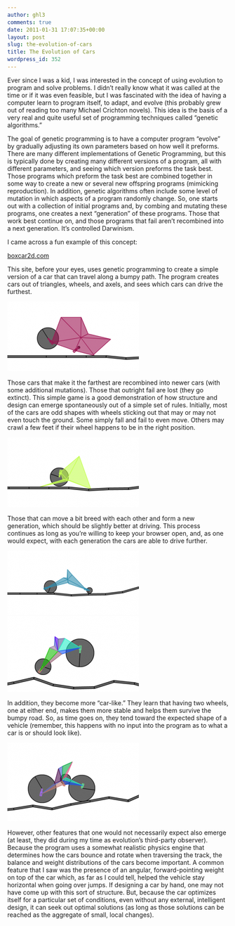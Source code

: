 ```yaml
---
author: ghl3
comments: true
date: 2011-01-31 17:07:35+00:00
layout: post
slug: the-evolution-of-cars
title: The Evolution of Cars
wordpress_id: 352
---
```


Ever since I was a kid, I was interested in the concept of using evolution to program and solve problems.  I didn’t really know what it was called at the time or if it was even feasible, but I was fascinated with the idea of having a computer learn to program itself, to adapt, and evolve (this probably grew out of reading too many Michael Crichton novels).  This idea is the basis of a very real and quite useful set of programming techniques called “genetic algorithms.”

The goal of genetic programming is to have a computer program “evolve” by gradually adjusting its own parameters based on how well it preforms.  There are many different implementations of Genetic Programming, but this is typically done by creating many different versions of a program, all with different parameters, and seeing which version preforms the task best.  Those programs which preform the task best are combined together in some way to create a new or several new offspring programs (mimicking reproduction).  In addition, genetic algorithms often include some level of mutation in which aspects of a program randomly change. So, one starts out with a collection of initial programs and, by combing and mutating these programs, one creates a next “generation” of these programs.  Those that work best continue on, and those programs that fail aren’t recombined into a next generation.  It’s controlled Darwinism.

I came across a fun example of this concept:

[boxcar2d.com](http://www.boxcar2d.com/)

This site, before your eyes, uses genetic programming to create a simple version of a car that can travel along a bumpy path.  The program creates cars out of triangles, wheels, and axels, and sees which cars can drive the furthest.

[![](/static/uploads/2011/01/Early2-300x159.png)](/static/uploads/2011/01/Early2.png)

Those cars that make it the farthest are recombined into newer cars (with some additional mutations).  Those that outright fail are lost (they go extinct).  This simple game is a good demonstration of how structure and design can emerge spontaneously out of a simple set of rules.  Initially, most of the cars are odd shapes with wheels sticking out that may or may not even touch the ground.  Some simply fall and fail to even move.  Others may crawl a few feet if their wheel happens to be in the right position.

[![](/static/uploads/2011/01/Early1-300x159.png)](/static/uploads/2011/01/Early1.png)

Those that can move a bit breed with each other and form a new generation, which should be slightly better at driving.  This process continues as long as you’re willing to keep your browser open, and, as one would expect, with each generation the cars are able to drive further.

[![](/static/uploads/2011/01/Car5-300x146.png)](/static/uploads/2011/01/Car5.png)[![](/static/uploads/2011/01/Car7-300x172.png)](/static/uploads/2011/01/Car7.png)

In addition, they become more “car-like.”  They learn that having two wheels, one at either end, makes them more stable and helps them survive the bumpy road.  So, as time goes on, they tend toward the expected shape of a vehicle (remember, this happens with no input into the program as to what a car is or should look like).

[![](/static/uploads/2011/01/Car9-300x179.png)](/static/uploads/2011/01/Car9.png)

However, other features that one would not necessarily expect also emerge (at least, they did during my time as evolution’s third-party observer).  Because the program uses a somewhat realistic physics engine that determines how the cars bounce and rotate when traversing the track, the balance and weight distributions of the cars become important.  A common feature that I saw was the presence of an angular, forward-pointing weight on top of the car which, as far as I could tell, helped the vehicle stay horizontal when going over jumps.  If designing a car by hand, one may not have come up with this sort of structure.  But, because the car optimizes itself for a particular set of conditions, even without any external, intelligent design, it can seek out optimal solutions (as long as those solutions can be reached as the aggregate of small, local changes).
